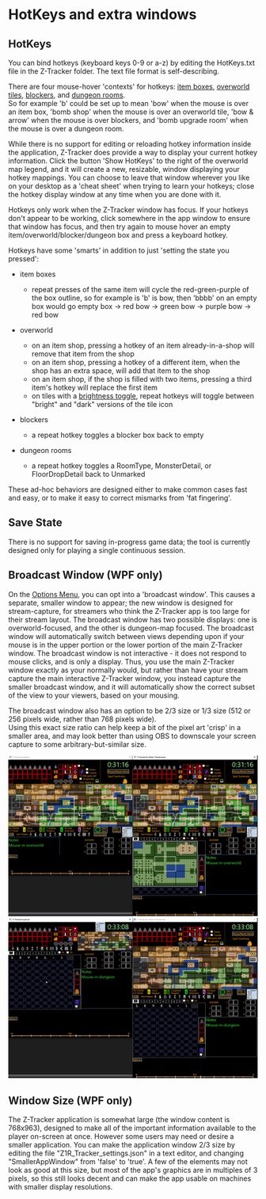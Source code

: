 # HotKeys and extra windows

## <a id="hotkeys"></a> HotKeys

You can bind hotkeys (keyboard keys 0-9 or a-z) by editing the HotKeys.txt file in the Z-Tracker folder.  The text file format is self-describing.

There are four mouse-hover 'contexts' for hotkeys: [item boxes](use.md#item-boxes), [overworld tiles](use.md#main-owm), [blockers](use.md#main-blockers), and [dungeon rooms](use.md#main-dr).  
So for example 'b' could be set up to mean 'bow' when the mouse is over an item box, 'bomb shop' when the mouse is over an overworld tile, 
'bow & arrow' when the mouse is over blockers, and 'bomb upgrade room' when the mouse is over a dungeon room.

While there is no support for editing or reloading hotkey information inside the application, Z-Tracker does provide a way to display your current hotkey
information.  Click the button 'Show HotKeys' to the right of the overworld map legend, and it will create a new, resizable, window displaying your hotkey
mappings.  You can choose to leave that window wherever you like on your desktop as a 'cheat sheet' when trying to learn your hotkeys; close the hotkey
display window at any time when you are done with it.

Hotkeys only work when the Z-Tracker window has focus.  If your hotkeys don't appear to be working, click somewhere in the app window to ensure that window 
has focus, and then try again to mouse hover an empty item/overworld/blocker/dungeon box and press a keyboard hotkey.

Hotkeys have some 'smarts' in addition to just 'setting the state you pressed':

 - item boxes
    - repeat presses of the same item will cycle the red-green-purple of the box outline, so for example is 'b' is bow, then 'bbbb' on an empty box would go
      empty box -> red bow -> green bow -> purple bow -> red bow

 - overworld
    - on an item shop, pressing a hotkey of an item already-in-a-shop will remove that item from the shop
    - on an item shop, pressing a hotkey of a different item, when the shop has an extra space, will add that item to the shop
    - on an item shop, if the shop is filled with two items, pressing a third item's hotkey will replace the first item
    - on tiles with a [brightness toggle](use.md#ow-map-tile-brightness), repeat hotkeys will toggle between "bright" and "dark" versions of the tile icon

 - blockers
    - a repeat hotkey toggles a blocker box back to empty

 - dungeon rooms
    - a repeat hotkey toggles a RoomType, MonsterDetail, or FloorDropDetail back to Unmarked

These ad-hoc behaviors are designed either to make common cases fast and easy, or to make it easy to correct mismarks from 'fat fingering'.


## <a id="save-state"></a> Save State

There is no support for saving in-progress game data; the tool is currently designed only for playing a single continuous session.


## <a id="broadcast-window"></a> Broadcast Window (WPF only)

On the [Options Menu](use.md#main-om), you can opt into a 'broadcast window'.  This causes a separate, smaller window to appear; the new window is designed for stream-capture, 
for streamers who think the Z-Tracker app is too large for their stream layout.  The broadcast window has two possible displays: one is overworld-focused, and
the other is dungeon-map focused.  The broadcast window will automatically switch between views depending upon if your mouse is in the upper portion or the 
lower portion of the main Z-Tracker window.  The broadcast window is not interactive - it does not respond to mouse clicks, and is only a display.  Thus, you 
use the main Z-Tracker window exactly as your normally would, but rather than have your stream capture the main interactive Z-Tracker window, you instead 
capture the smaller broadcast window, and it will automatically show the correct subset of the view to your viewers, based on your mousing.

The broadcast window also has an option to be 2/3 size or 1/3 size (512 or 256 pixels wide, rather than 768 pixels wide).  
Using this exact size ratio can help keep a bit of the pixel art 'crisp' in a smaller area, and may look better than using OBS to downscale your screen capture 
to some arbitrary-but-similar size.

![Broadcast overworld screenshot](screenshots/broadcast-overworld.png) ![Broadcast dungeon screenshot](screenshots/broadcast-dungeon.png)

## <a id="window-size"></a> Window Size (WPF only)

The Z-Tracker application is somewhat large (the window content is 768x963), designed to make all of the important information available to the player on-screen 
at once.  However some users may need or desire a smaller application.  You can make the application window 2/3 size by editing the file 
"Z1R_Tracker_settings.json" in a text editor, and changing "SmallerAppWindow" from 'false' to 'true'.  A few of the elements may not look as good at this size,
but most of the app's graphics are in multiples of 3 pixels, so this still looks decent and can make the app usable on machines with smaller display resolutions.

